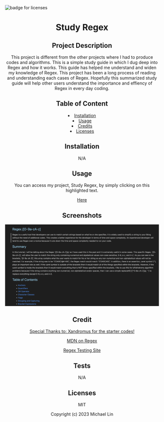 <img src="https://img.shields.io/badge/Licenses-MIT-f39f37" alt="badge for licenses"> 
<h1 align="center">Study Regex</h1>

<h2 align="center">Project Description</h2>
<p align="center">This project is different from the other projects where I had to produce codes and algorithms. This is a simple study guide in which I dug deep into Regex and how it works. This guide has helped me understand and widen my knowledge of Regex. This project has been a long process of reading and understanding each cases of Regex. Hopefully this summarized study guide will help other users understand the importance and effiency of Regex in every day coding.</p>
   
<h2 align="center">Table of Content</h2>
<li align="center"><a href="#Installation">Installation</a></li>
<li align="center"><a href="#Usage">Usage</a></li>
<li align="center"><a href="#Credits">Credits</a></li>
<li align="center"><a href="#Licenses">Licenses</a></li>
     
<h2 align="center" id="Installation">Installation</h2>
<p align="center">N/A</p>
   
<h2 align="center" id="Usage">Usage</h2>
<p align="center">You can access my project, Study Regex, by simply clicking on this highlighted text.</p>
<p align="center"><a href="https://github.com/Michaelx626/Study-Regex" target="_blank">Here</a></p>

<h2 align="center">Screenshots</h2>

![text](./Develop/Screenshots/Screen%20Shot%202023-04-14%20at%204.11.07%20AM.png)

<h2 align="center" id="Credits">Credit</h2>
<p align="center"><a href="https://github.com/coding-boot-camp/bug-free-goggles" target="_blank">Special Thanks to: Xandromus for the starter codes!</a></p>

<p align="center"><a href="https://developer.mozilla.org/en-US/docs/Web/JavaScript/Guide/Regular_expressions#advanced_searching_with_flags" target="_blank">MDN on Regex</a></p>

<p align="center"><a href="https://regex101.com/" target="_blank">Regex Testing Site</a></p>

<h2 align="center">Tests</h2>
<p align="center">N/A</p>

<h2 align="center" id="Licenses">Licenses</h2>
<p align="center">MIT</p>

<p align="center">Copyright (c) 2023 Michael Lin</p>
